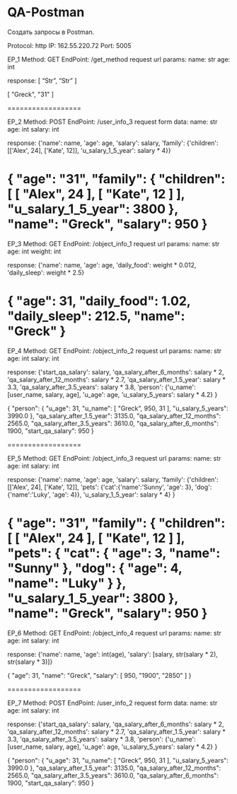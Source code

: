 # QA-Postman

Создать запросы в Postman.

Protocol: http
IP: 162.55.220.72
Port: 5005

EP_1
Method: GET
EndPoint: /get_method
request url params: 
 name: str
 age: int

response: 
[
    “Str”,
    “Str”
]


[
  "Greck", 
  "31"
]

==================

EP_2
Method: POST
EndPoint: /user_info_3
request form data: 
 name: str
 age: int
 salary: int

response: 
{'name': name,
          'age': age,
          'salary': salary,
          'family': {'children': [['Alex', 24], ['Kate', 12]],
                     'u_salary_1_5_year': salary * 4}}



{
    "age": "31",
    "family": {
        "children": [
            [
                "Alex",
                24
            ],
            [
                "Kate",
                12
            ]
        ],
        "u_salary_1_5_year": 3800
    },
    "name": "Greck",
    "salary": 950
}
==================

EP_3
Method: GET
EndPoint: /object_info_1
request url params: 
 name: str
 age: int
 weight: int

response: 
{'name': name,
          'age': age,
          'daily_food': weight * 0.012,
          'daily_sleep': weight * 2.5}



{
    "age": 31,
    "daily_food": 1.02,
    "daily_sleep": 212.5,
    "name": "Greck"
}
==================

EP_4
Method: GET
EndPoint: /object_info_2
request url params: 
 name: str
 age: int
 salary: int

response: 
{'start_qa_salary': salary,
          'qa_salary_after_6_months': salary * 2,
          'qa_salary_after_12_months': salary * 2.7,
          'qa_salary_after_1.5_year': salary * 3.3,
          'qa_salary_after_3.5_years': salary * 3.8,
          'person': {'u_name': [user_name, salary, age],
                     'u_age': age,
                     'u_salary_5_years': salary * 4.2}
          }


{
    "person": {
        "u_age": 31,
        "u_name": [
            "Greck",
            950,
            31
        ],
        "u_salary_5_years": 3990.0
    },
    "qa_salary_after_1.5_year": 3135.0,
    "qa_salary_after_12_months": 2565.0,
    "qa_salary_after_3.5_years": 3610.0,
    "qa_salary_after_6_months": 1900,
    "start_qa_salary": 950
}

==================

EP_5
Method: GET
EndPoint: /object_info_3
request url params: 
 name: str
 age: int
 salary: int

response: 
{'name': name,
          'age': age,
          'salary': salary,
          'family': {'children': [['Alex', 24], ['Kate', 12]],
                     'pets': {'cat':{'name':'Sunny',
                                     'age': 3},
                              'dog':{'name':'Luky',
                                     'age': 4}},
                     'u_salary_1_5_year': salary * 4}
          }



{
    "age": "31",
    "family": {
        "children": [
            [
                "Alex",
                24
            ],
            [
                "Kate",
                12
            ]
        ],
        "pets": {
            "cat": {
                "age": 3,
                "name": "Sunny"
            },
            "dog": {
                "age": 4,
                "name": "Luky"
            }
        },
        "u_salary_1_5_year": 3800
    },
    "name": "Greck",
    "salary": 950
}
==================

EP_6
Method: GET
EndPoint: /object_info_4
request url params: 
 name: str
 age: int
 salary: int

response: 
{'name': name,
          'age': int(age),
          'salary': [salary, str(salary * 2), str(salary * 3)]}


{
    "age": 31,
    "name": "Greck",
    "salary": [
        950,
        "1900",
        "2850"
    ]
}

==================

EP_7
Method: POST
EndPoint: /user_info_2
request form data: 
 name: str
 age: int
 salary: int

response: 
{'start_qa_salary': salary,
          'qa_salary_after_6_months': salary * 2,
          'qa_salary_after_12_months': salary * 2.7,
          'qa_salary_after_1.5_year': salary * 3.3,
          'qa_salary_after_3.5_years': salary * 3.8,
          'person': {'u_name': [user_name, salary, age],
                     'u_age': age,
                     'u_salary_5_years': salary * 4.2}
          }

{
    "person": {
        "u_age": 31,
        "u_name": [
            "Greck",
            950,
            31
        ],
        "u_salary_5_years": 3990.0
    },
    "qa_salary_after_1.5_year": 3135.0,
    "qa_salary_after_12_months": 2565.0,
    "qa_salary_after_3.5_years": 3610.0,
    "qa_salary_after_6_months": 1900,
    "start_qa_salary": 950
}
